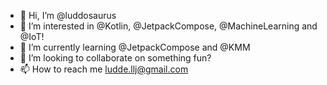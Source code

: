 - 👋 Hi, I’m @luddosaurus
- 👀 I’m interested in @Kotlin, @JetpackCompose, @MachineLearning and @IoT!
- 🌱 I’m currently learning @JetpackCompose and @KMM
- 💞️ I’m looking to collaborate on something fun?
- 📫 How to reach me ludde.llj@gmail.com

<!---
luddosaurus/luddosaurus is a ✨ special ✨ repository because its `README.md` (this file) appears on your GitHub profile.
You can click the Preview link to take a look at your changes.
--->
